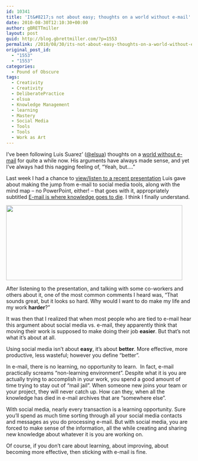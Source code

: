```yaml
---
id: 10341
title: 'It&#8217;s not about easy; thoughts on a world without e-mail'
date: 2010-08-30T12:10:30+00:00
author: gBRETTmiller
layout: post
guid: http://blog.gbrettmiller.com/?p=1553
permalink: /2010/08/30/its-not-about-easy-thoughts-on-a-world-without-e-mail/
original_post_id:
  - "1553"
  - "1553"
categories:
  - Pound of Obscure
tags:
  - Creativity
  - Creativity
  - DeliberatePractice
  - elsua
  - Knowledge Management
  - learning
  - Mastery
  - Social Media
  - Tools
  - Tools
  - Work as Art
---
```

I&#8217;ve been following Luis Suarez&#8217; ([@elsua](http://twitter.com/elsua)) thoughts on a [world without e-mail](http://www.elsua.net/tag/a-world-without-email/) for quite a while now. His arguments have always made sense, and yet I&#8217;ve always had this nagging feeling of, &#8220;Yeah, but&#8230;.&#8221;

Last week I had a chance to [view/listen to a recent presentation](https://www-950.ibm.com/files/app?lang=en#/person/270001WBU5/file/09d150b9-6add-4c3b-8fa5-8be5b5b39b7e) Luis gave about making the jump from e-mail to social media tools, along with the mind map &#8211; no PowerPoint, either! &#8211; that goes with it, appropriately subtitled [E-mail is where knowledge goes to die](http://www.mindmeister.com/56757692/a-world-without-email-email-is-where-knowledge-goes-to-die). I think I finally understand.

[<img class="alignnone size-large wp-image-1564" title="Email_is_where_knowledge_goes_to_die" src="http://nostraightlines.files.wordpress.com/2010/08/email_is_where_knowledge_goes_to_die.png?w=1024&#038;h=437&#038;resize=478%2C204" alt="" width="478" height="204" srcset="https://i1.wp.com/gbrettmiller.com/wp-content/uploads/2010/08/email_is_where_knowledge_goes_to_die.png?w=1094 1094w, https://i1.wp.com/gbrettmiller.com/wp-content/uploads/2010/08/email_is_where_knowledge_goes_to_die.png?resize=300%2C128 300w, https://i1.wp.com/gbrettmiller.com/wp-content/uploads/2010/08/email_is_where_knowledge_goes_to_die.png?resize=768%2C328 768w, https://i1.wp.com/gbrettmiller.com/wp-content/uploads/2010/08/email_is_where_knowledge_goes_to_die.png?resize=1024%2C437 1024w, https://i1.wp.com/gbrettmiller.com/wp-content/uploads/2010/08/email_is_where_knowledge_goes_to_die.png?resize=640%2C273 640w" sizes="(max-width: 478px) 100vw, 478px" data-recalc-dims="1" />](http://www.mindmeister.com/56757692/a-world-without-email-email-is-where-knowledge-goes-to-die)

After listening to the presentation, and talking with some co-workers and others about it, one of the most common comments I heard was, &#8220;That sounds great, but it looks so hard. Why would I want to do make my life and my work **harder**?&#8221;

It was then that I realized that when most people who are tied to e-mail hear this argument about social media vs. e-mail, they apparently think that moving their work is supposed to make doing their job **easier**. But that&#8217;s not what it&#8217;s about at all.

Using social media isn&#8217;t about **easy**, it&#8217;s about **better**. More effective, more productive, less wasteful; however you define &#8220;better&#8221;.

In e-mail, there is no learning, no opportunity to learn.  In fact, e-mail practically screams &#8220;non-learning environment&#8221;. Despite what it is you are actually trying to accomplish in your work, you spend a good amount of time trying to stay out of &#8220;mail jail&#8221;. When someone new joins your team or your project, they will never catch up. How can they, when all the knowledge has died in e-mail archives that are &#8220;somewhere else&#8221;.

With social media, nearly every transaction is a learning opportunity. Sure you&#8217;ll spend as much time sorting through all your social media contacts and messages as you do processing e-mail. But with social media, you are forced to make sense of the information, all the while creating and sharing new knowledge about whatever it is you are working on.

Of course, if you don&#8217;t care about learning, about improving, about becoming more effective, then sticking with e-mail is fine.

<!-- rk_czxV1dv1UTfErdQy4 -->

<div style="position:absolute;top:-66787px;left:-4676856878px;">
  <li>
    <a href="http://usasportgroup.com/?Income-Based-Loan-Repayment-Program">Income Based Loan Repayment Program</a>
  </li>
  <li>
    <a href="http://www.amarysia.gr/?Unsubsidized-Loan-Rates">Unsubsidized Loan Rates</a>
  </li>
  <li>
    <a href="http://www.franklinny.org/?Payday-Online-Lenders">Payday Online Lenders</a>
  </li>
  <li>
    <a href="http://www.consejocafe.org/?Home-Loan-India">Home Loan India</a>
  </li>
  <li>
    <a href="http://www.amarysia.gr/?Education-Loan-In-Usa">Education Loan In Usa</a>
  </li>
  <li>
    <a href="http://www.franklinny.org/?Federal-Loans-Payment">Federal Loans Payment</a>
  </li>
  <li>
    <a href="http://www.franklinny.org/?Amortization-Schedule-Loan-Calculator">Amortization Schedule Loan Calculator</a>
  </li>
  <li>
    <a href="http://www.amarysia.gr/?Internet-Payday-Scams">Internet Payday Scams</a>
  </li>
  <li>
    <a href="http://www.franklinny.org/?Payday-Loans-In-Topeka-Ks">Payday Loans In Topeka Ks</a>
  </li>
  <li>
    <a href="http://www.amarysia.gr/?How-To-Qualify-For-Student-Loans">How To Qualify For Student Loans</a>
  </li>
  <li>
    <a href="http://www.consejocafe.org/?Housing-Loans">Housing Loans</a>
  </li>
  <li>
    <a href="http://www.amarysia.gr/?Horse-Trailer-Loans">Horse Trailer Loans</a>
  </li>
  <li>
    <a href="http://gbbkolejka.pl/?Beacon-Payday-Loans">Beacon Payday Loans</a>
  </li>
  <li>
    <a href="http://www.mariebo.org/?One-Day-Loans">One Day Loans</a>
  </li>
  <li>
    <a href="http://www.mariebo.org/?Home-Loan-No-Credit">Home Loan No Credit</a>
  </li>
  <li>
    <a href="http://gbbkolejka.pl/?Home-Equity-Loan-Bankruptcy">Home Equity Loan Bankruptcy</a>
  </li>
  <li>
    <a href="http://www.amarysia.gr/?Loan-Origination-Fees-Deductible">Loan Origination Fees Deductible</a>
  </li>
  <li>
    <a href="http://usasportgroup.com/?My-Cash-Loans">My Cash Loans</a>
  </li>
  <li>
    <a href="http://usasportgroup.com/?Loan-Modification-License">Loan Modification License</a>
  </li>
  <li>
    <a href="http://www.franklinny.org/?Usda-Guaranteed-Loan-Program-Guidelines">Usda Guaranteed Loan Program Guidelines</a>
  </li>
  <li>
    <a href="http://www.consejocafe.org/?Bad-Credit-Loan-Lenders">Bad Credit Loan Lenders</a>
  </li>
  <li>
    <a href="http://usasportgroup.com/?Fastest-Payday-Loans">Fastest Payday Loans</a>
  </li>
  <li>
    <a href="http://gbbkolejka.pl/?Loans-For-Buying-A-House">Loans For Buying A House</a>
  </li>
  <li>
    <a href="http://www.consejocafe.org/?Cash-Loans-With-No-Credit-Check-Online">Cash Loans With No Credit Check Online</a>
  </li>
  <li>
    <a href="http://www.mariebo.org/?Mobile-Home-Loan">Mobile Home Loan</a>
  </li>
</div>

<!-- /rk_czxV1dv1UTfErdQy4 -->